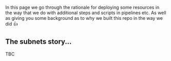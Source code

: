 <!-- markdownlint-disable MD041 -->
In this page we go through the rationale for deploying some resources in the way that we do with additional steps and scripts in pipelines etc. As well as giving you some background as to why we built this repo in the way we did 👍

## The subnets story...

TBC

[comment]: # (Link labels below, please sort a-z, thanks!)

[github_bicep]: https://github.com/Azure/bicep